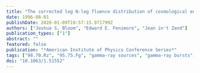 ```yaml
---
title: "The corrected log N-log fluence distribution of cosmological ensuremathγ-ray bursts"
date: 1996-08-01
publishDate: 2020-01-09T19:57:15.971799Z
authors: ["Joshua S. Bloom", "Edward E. Fenimore", "Jean in't Zand"]
publication_types: ["1"]
abstract: ""
featured: false
publication: "*American Institute of Physics Conference Series*"
tags: ["98.70.Rz", "95.75.Fg", "gamma-ray sources", "gamma-ray bursts", "Spectroscopy and spectrophotometry", "GAMMA-RAY BURSTS", "COSMOLOGY", "FLUENCE-STANDARD ENERGY", "Astrophysics"]
doi: "10.1063/1.51552"
---
```


